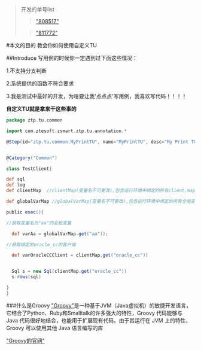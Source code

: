 >开发的单号list 
>
>>["808517"](https://oa.ztesoft.com/queryTransDtl.action?transid=808517&orgState=O)
>
>>["811772"](https://oa.ztesoft.com/queryTransDtl.action?transid=811772&orgState=O)


#本文的目的
教会你如何使用自定义TU

##Introduce
写用例的时候你一定遇到过下面这些情况：

1.不支持分支判断

2.系统提供的函数不符合要求

3.我是测试中最好的开发，为啥要让我'点点点'写用例，我喜欢写代码！！！！



**自定义TU就是拿来干这些事的**

```groovy
package ztp.tu.common

import com.ztesoft.zsmart.ztp.tu.annotation.*

@Step(id="ztp.tu.common.MyPrintTU", name="MyPrintTU", desc="My Print TU")


@Category("Common")

class TestClient{

def sql
def log
def clientMap  //clientMap(变量名不可更改),包含运行环境中绑定的所有client,map形式，通过clientMap(key)获取client

def globalVarMap //globalVarMap(变量名不可更改),包含运行环境中绑定的所有全局变量,map形式，通过globalVarMap(key)获取全局变量值 

public exec(){

//获取变量名为"aa"的全局变量

  def varAa = globalVarMap.get("aa"));

//获取绑定的oracle_cc的客户端

  def varOracleCCClient = clientMap.get("oracle_cc"))


  Sql s = new Sql(clientMap.get("oracle_cc"))
  s.rows(sql)

}
}

```



###什么是Groovy
["Groovy"](http://baike.baidu.com/link?url=ikHhBijnIdyTfWvXXGeZk-S7F7UScoryhddkhYadcw-k1zvMJm6WKfOS1J4Juse4U9Da-DSqNLaE7APwaT-YUK)是一种基于JVM（Java虚拟机）的敏捷开发语言，它结合了Python、Ruby和Smalltalk的许多强大的特性，Groovy 代码能够与 Java 代码很好地结合，也能用于扩展现有代码。由于其运行在 JVM 上的特性，Groovy 可以使用其他 Java 语言编写的库

["Groovy的官网"](http://www.groovy-lang.org/)
